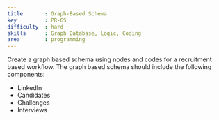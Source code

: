 ```yaml
---
title       : Graph-Based Schema
key         : PR-GS
difficulty  : hard
skills      : Graph Database, Logic, Coding
area        : programming
---
```


Create a graph based schema using nodes and codes for a recruitment based workflow.
The graph based schema should include the following components:

- LinkedIn
- Candidates
- Challenges
- Interviews

